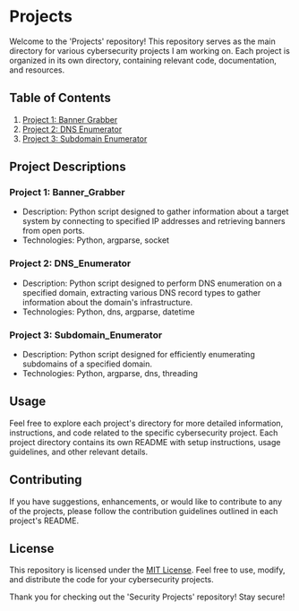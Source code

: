 # Projects

Welcome to the 'Projects' repository! This repository serves as the main directory for various cybersecurity projects I am working on. Each project is organized in its own directory, containing relevant code, documentation, and resources.

## Table of Contents

1. [Project 1: Banner Grabber](./Banner_Grabber)
2. [Project 2: DNS Enumerator](./DNS_Enumerator)
3. [Project 3: Subdomain Enumerator](./Subdomain_Enumerator)

## Project Descriptions

### Project 1: Banner_Grabber

- Description: Python script designed to gather information about a target system by connecting to specified IP addresses and retrieving banners from open ports.
- Technologies: Python, argparse, socket

### Project 2: DNS_Enumerator

- Description: Python script designed to perform DNS enumeration on a specified domain, extracting various DNS record types to gather information about the domain's infrastructure.
- Technologies: Python, dns, argparse, datetime

### Project 3: Subdomain_Enumerator

- Description: Python script designed for efficiently enumerating subdomains of a specified domain.
- Technologies: Python, argparse, dns, threading

## Usage

Feel free to explore each project's directory for more detailed information, instructions, and code related to the specific cybersecurity project. Each project directory contains its own README with setup instructions, usage guidelines, and other relevant details.

## Contributing

If you have suggestions, enhancements, or would like to contribute to any of the projects, please follow the contribution guidelines outlined in each project's README.

## License

This repository is licensed under the [MIT License](LICENSE). Feel free to use, modify, and distribute the code for your cybersecurity projects.

Thank you for checking out the 'Security Projects' repository! Stay secure!
